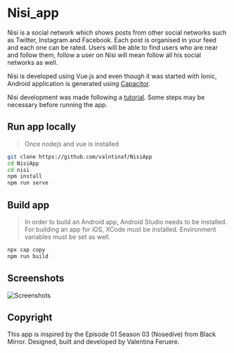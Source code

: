 # Nisi_app

Nisi is a social network which shows posts from other social networks such as Twitter, Instagram and Facebook. Each post is organised in your feed and each one can be rated.
Users will be able to find users who are near and follow them, follow a user on Nisi will mean follow all his social networks as well.

Nisi is developed using Vue.js and even though it was started with Ionic, Android application is generated using [Capacitor](https://capacitor.ionicframework.com/).

Nisi development was made following a [tutorial](https://www.smashingmagazine.com/2018/07/mobile-apps-capacitor-vue-js/). Some steps may be necessary before running the app.

## Run app locally

> Once nodejs and vue is installed

```bash
git clone https://github.com/valntinaf/NisiApp
cd NisiApp
cd nisi
npm install
npm run serve
```

## Build app

> In order to build an Android app, Android Studio needs to be installed. For building an app for iOS, XCode must be installed. Environment variables must be set as well.

```bash
npx cap copy
npm run build
```

## Screenshots

![Screenshots](https://i.imgur.com/scKjxsV.png)



## Copyright
This app is inspired by the Episode 01 Season 03 (Nosedive) from Black Mirror. Designed, built and developed by Valentina Feruere.
